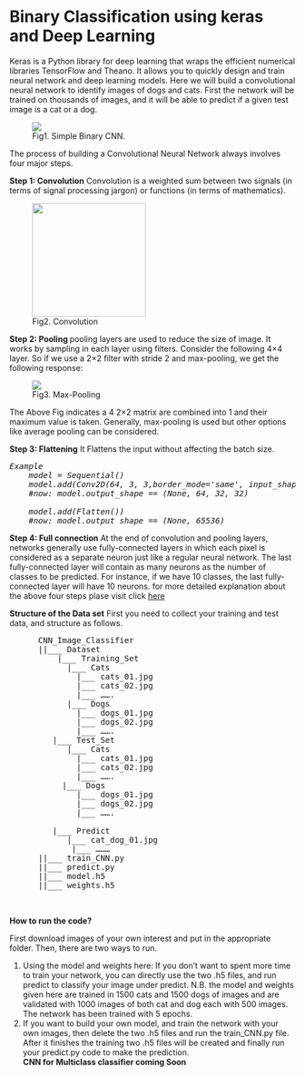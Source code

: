 # Binary Classification using keras and Deep Learning

<p>
Keras is a Python library for deep learning that wraps the efficient numerical libraries TensorFlow and Theano. It allows you to
quickly design and train neural network and deep learning models. Here we will build a convolutional neural network to identify
images of dogs and cats. First the network will be trained on thousands of images, and it will be able to predict if a given test image is a cat or a dog.
  </p>
 <figure>
<img src="https://github.com/gereziherw/Binary-Classification-using-keras-and-Deep-Learning-/blob/master/images/Binary_Classifier.gif?raw=true">
  <figcaption>Fig1. Simple Binary CNN.</figcaption>
  </figure>
The process of building a Convolutional Neural Network always involves four major steps. 

<b>Step 1: 	Convolution</b>
Convolution is a weighted sum between two signals (in terms of signal processing jargon) or functions (in terms of mathematics). 
<figure>
<img src="https://github.com/gereziherw/Binary-Classification-using-keras-and-Deep-Learning-/blob/master/images/convolution-example-matrix.gif?raw=true" width ="200" width="250">
  <figcaption>Fig2. Convolution</figcaption>
</figure>
<b>Step 2: 	Pooling </b>
pooling layers are used to reduce the size of image. It works by sampling in each layer using filters. 
Consider the following 4×4 layer. So if we use a 2×2 filter with stride 2 and max-pooling, 
we get the following response:
<figure>
<img src="https://github.com/gereziherw/Binary-Classification-using-keras-and-Deep-Learning-/blob/master/images/pooling.png?raw=true">
  <figcaption>Fig3. Max-Pooling </figcaption>
 </figure>
The Above Fig indicates a 4 2×2 matrix are combined into 1 and their maximum value is taken. Generally, max-pooling is 
used but other options like average pooling can be considered.

<b>Step 3: 	Flattening</b>
It Flattens the input without affecting the batch size.
<pre><i>Example
    model = Sequential()
    model.add(Conv2D(64, 3, 3,border_mode='same', input_shape=(3, 32, 32)))
    #now: model.output_shape == (None, 64, 32, 32)

    model.add(Flatten())
    #now: model.output_shape == (None, 65536)
</i></pre>

<b>Step 4: 	Full connection</b>
At the end of convolution and pooling layers, networks generally use fully-connected layers in which each pixel is
considered as a separate neuron just like a regular neural network. The last fully-connected layer will 
contain as many neurons as the number of classes to be predicted. For instance, if we have 10 classes, 
the last fully-connected layer will have 10 neurons.
for more detailed explanation about the above four steps plase visit click <a href = "https://www.analyticsvidhya.com/blog/2016/04/deep-learning-computer-vision-introduction-convolution-neural-networks/">here</a>

 <b>Structure of the Data set</b>
 First you need to collect your training and test data, and structure as follows. 
 
 <pre>
      CNN_Image_Classifier
      ||___ Dataset
          |___ Training_Set
            |___ Cats
              |___ cats_01.jpg
              |___ cats_02.jpg
              |___ ……. 
            |___ Dogs
              |___ dogs_01.jpg
              |___ dogs_02.jpg
              |___ ……. 
         |___ Test_Set
            |___ Cats
              |___ cats_01.jpg
              |___ cats_02.jpg
              |___ ……. 
           |___ Dogs
              |___ dogs_01.jpg
              |___ dogs_02.jpg
              |___ ……. 

         |___ Predict
            |___ cat_dog_01.jpg
             |___ ………
      ||___ train_CNN.py
      ||___ predict.py
      ||___ model.h5
      ||___ weights.h5

 </pre>

<b>How to run the code?</b>
<p>First download images of your own interest and put in the appropriate folder. Then, there are two ways to run.</p>
<ol>
  <li>Using the model and weights here: If you don’t want to spent more time to train your network, you can directly use the two .h5 files, and run predict to classify your image under predict. N.B. the model and weights given here are trained in 1500 cats and 1500 dogs of images and are validated with 1000 images of both cat and dog each with 500 images. The network has been trained with 5 epochs.</li>
  <li>
   If you want to build your own model, and train the network with your own images, then delete the two .h5 files and run the train_CNN.py file.  After it finishes the training two .h5 files will be created and finally run your predict.py code to make the prediction. 
  </li>
  <b>CNN for Multiclass classifier coming Soon </b>
